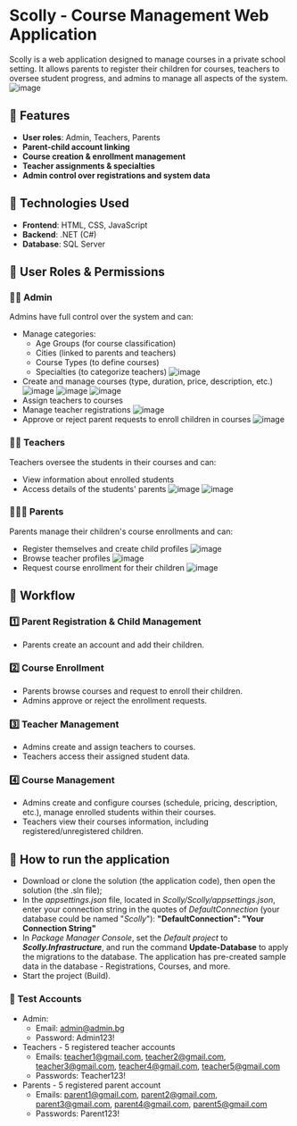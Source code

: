 # Scolly - Course Management Web Application

Scolly is a web application designed to manage courses in a private school setting. It allows parents to register their children for courses, teachers to oversee student progress, and admins to manage all aspects of the system.
![image](https://github.com/user-attachments/assets/ff682d3d-4f4f-422c-95ac-a3b0fc619d47)

## 📌 Features

- **User roles**: Admin, Teachers, Parents
- **Parent-child account linking**
- **Course creation & enrollment management**
- **Teacher assignments & specialties**
- **Admin control over registrations and system data**

## 🚀 Technologies Used

- **Frontend**: HTML, CSS, JavaScript
- **Backend**: .NET (C#)
- **Database**: SQL Server

## 📖 User Roles & Permissions

### 👨‍💼 Admin

Admins have full control over the system and can:
- Manage categories:
  - Age Groups (for course classification)
  - Cities (linked to parents and teachers)
  - Course Types (to define courses)
  - Specialties (to categorize teachers)
![image](https://github.com/user-attachments/assets/c60c4864-868d-4882-9012-9a9d4ce23282)
- Create and manage courses (type, duration, price, description, etc.)
![image](https://github.com/user-attachments/assets/bd90a483-9cea-42f9-b7e1-729bef1ba4e9)
![image](https://github.com/user-attachments/assets/85490a23-6530-4129-86b1-78e434206073)
![image](https://github.com/user-attachments/assets/144d9c4d-c077-434e-81de-3956ad2cf1cc)
- Assign teachers to courses
- Manage teacher registrations
![image](https://github.com/user-attachments/assets/1a244c2e-87ca-4587-80d7-8c1e56727ae0)
- Approve or reject parent requests to enroll children in courses
![image](https://github.com/user-attachments/assets/2569bd8b-8876-4b16-b201-5c0964b57ece)


### 👨‍🏫 Teachers

Teachers oversee the students in their courses and can:
- View information about enrolled students
- Access details of the students' parents
  ![image](https://github.com/user-attachments/assets/60019997-c15f-4219-976d-e62b6a4d28d2)
  ![image](https://github.com/user-attachments/assets/5a8a21cb-a1e4-4447-9de4-1b26cfa288c5)

### 👨‍👩‍👧 Parents

Parents manage their children's course enrollments and can:
- Register themselves and create child profiles
  ![image](https://github.com/user-attachments/assets/9cfc123a-b2d1-4a6d-ac09-34dc5ba66a29)
- Browse teacher profiles
  ![image](https://github.com/user-attachments/assets/805dadf0-f797-4092-a4c1-0ec5c60cd975)
- Request course enrollment for their children
  ![image](https://github.com/user-attachments/assets/2d2d4c8e-d3b8-41df-ac1f-513337d2071a)

## 🔄 Workflow

### 1️⃣ Parent Registration & Child Management
- Parents create an account and add their children.

### 2️⃣ Course Enrollment
- Parents browse courses and request to enroll their children.
- Admins approve or reject the enrollment requests.

### 3️⃣ Teacher Management
- Admins create and assign teachers to courses.
- Teachers access their assigned student data.

### 4️⃣ Course Management
- Admins create and configure courses (schedule, pricing, description, etc.), manage enrolled students within their courses.
- Teachers view their courses information, including registered/unregistered children.

## 📝 How to run the application
- Download or clone the solution (the application code), then open the solution (the .sln file);
- In the <i>appsettings.json</i> file, located in <i>Scolly/Scolly/appsettings.json</i>, enter your connection string in the quotes of <i>DefaultConnection</i> (your database could be named "<i>Scolly</i>"): <strong> "DefaultConnection": "Your Connection String"</strong>
- In <i>Package Manager Console</i>, set the <i>Default project</i> to <strong><i>Scolly.Infrastructure</i></strong>, and run the command <strong>Update-Database</strong> to apply the migrations to the database. The application has pre-created sample data in the database - Registrations, Courses, and more.
- Start the project (Build).
### 🔐 Test Accounts
- Admin:
  - Email: admin@admin.bg
  - Password: Admin123!
- Teachers - 5 registered teacher accounts
  - Emails: teacher1@gmail.com, teacher2@gmail.com, teacher3@gmail.com, teacher4@gmail.com, teacher5@gmail.com
  - Passwords: Teacher123!
- Parents - 5 registered parent account
  - Emails: parent1@gmail.com, parent2@gmail.com, parent3@gmail.com, parent4@gmail.com, parent5@gmail.com
  - Passwords: Parent123!
